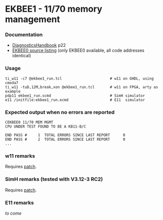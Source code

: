 # EKBEE1 - 11/70 memory management

### Documentation
- [DiagnosticsHandbook](http://www.bitsavers.org/pdf/dec/pdp11/xxdp/PDP11_DiagnosticHandbook_1988.pdf) p22
- [EKBEE0 source listing](http://www.bitsavers.org/pdf/dec/pdp11/microfiche/Diagnostic_Program_Listings/Listings/CEKBEE0__PDP-11-70__11-70_MEM_MGMT__AH-7976E-MC__SEP_1980_bw.pdf) (only EKBEE0 available, all code addresses identical)

### Usage
```
ti_w11 -c7 @ekbee1_run.tcl                      # w11 on GHDL, using cmoda7
ti_w11 -tuD,12M,break,xon @ekbee1_run.tcl       # w11 on FPGA, arty as example
pdp11 ekbee1_run.scmd                           # SimH simulator
e11 /initfile:ekbee1_run.ecmd                   # E11  simulator
```

### Expected output when no errors are reported
```
CEKBEE0 11/70 MEM MGMT
CPU UNDER TEST FOUND TO BE A KB11-B/C

END PASS #     1  TOTAL ERRORS SINCE LAST REPORT      0
END PASS #     2  TOTAL ERRORS SINCE LAST REPORT      0
...
```

### w11 remarks
Requires [patch](ekbee1_patch_w11a.tcl).

### SimH remarks (tested with V3.12-3 RC2)
Requires [patch](ekbee1_patch_1170.scmd).

### E11 remarks
_to come_
